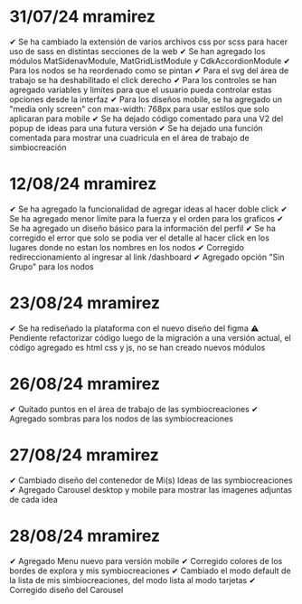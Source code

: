 # 31/07/24 mramirez
✔ Se ha cambiado la extensión de varios archivos css por scss para hacer uso de sass en distintas secciones de la web
✔ Se han agregado los módulos MatSidenavModule, MatGridListModule y CdkAccordionModule
✔ Para los nodos se ha reordenado como se pintan
✔ Para el svg del área de trabajo se ha deshabilitado el click derecho
✔ Para los controles se han agregado variables y limites para que el usuario pueda controlar estas opciones desde la interfaz
✔ Para los diseños mobile, se ha agregado un "media only screen" con max-width: 768px para usar estilos que solo aplicaran para mobile
✔ Se ha dejado código comentado para una V2 del popup de ideas para una futura versión
✔ Se ha dejado una función comentada para mostrar una cuadricula en el área de trabajo de simbiocreación

# 12/08/24 mramirez
✔ Se ha agregado la funcionalidad de agregar ideas al hacer doble click
✔ Se ha agregado menor límite para la fuerza y el orden para los graficos
✔ Se ha agregado un diseño básico para la información del perfil
✔ Se ha corregido el error que solo se podia ver el detalle al hacer click en los lugares donde no estan los nombres en los nodos
✔ Corregido redireccionamiento al ingresar al link /dashboard
✔ Agregado opción "Sin Grupo" para los nodos

# 23/08/24 mramirez
✔ Se ha rediseñado la plataforma con el nuevo diseño del figma
⚠ Pendiente refactorizar código luego de la migración a una versión actual, el código agregado es html css y js, no se han creado nuevos módulos

# 26/08/24 mramirez
✔ Quitado puntos en el área de trabajo de las symbiocreaciones
✔ Agregado sombras para los nodos de las symbiocreaciones

# 27/08/24 mramirez
✔ Cambiado diseño del contenedor de Mi(s) Ideas de las symbiocreaciones
✔ Agregado Carousel desktop y mobile para mostrar las imagenes adjuntas de cada idea

# 28/08/24 mramirez
✔ Agregado Menu nuevo para versión mobile
✔ Corregido colores de los bordes de explora y mis symbiocreaciones
✔ Cambiado el modo default de la lista de mis simbiocreaciones, del modo lista al modo tarjetas
✔ Corregido diseño del Carousel
